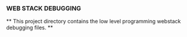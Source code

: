 ###  WEB STACK DEBUGGING
** This project directory contains the low level programming webstack debugging files. **